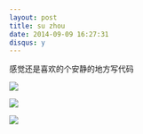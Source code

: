 ```yaml
---
layout: post
title: su zhou
date: 2014-09-09 16:27:31
disqus: y
---
```


感觉还是喜欢的个安静的地方写代码 

![](http://lidashuang.u.qiniudn.com/2014-09-08%2011.29.22.jpg)

![](http://lidashuang.u.qiniudn.com/2014-09-08%2009.33.52.jpg)

![](http://lidashuang.u.qiniudn.com/2014-09-08%2009.33.29.jpg)